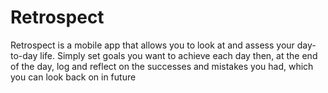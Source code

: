 # Retrospect
Retrospect is a mobile app that allows you to look at and assess your day-to-day life. 
Simply set goals you want to achieve each day then, at the end of the day, log and reflect on the successes and mistakes you had, which you can look back on in future
